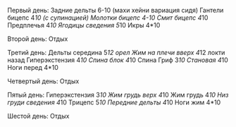 Первый день:
Задние дельты 6-10 (махи хейни вариация сидя)
Гантели бицепс 4*10 (с супинацией)
Молотки бицепс 4-10
Смит бицепс 4*10
Предплечья 4*10
Ягодицы сведения 5*10
Икры 4*10 

Второй день:
Отдых

Третий день:
Дельты середина 5*12 орел
Жим на плечи вверх 4*12 локти назад
Гиперэкстензия 4*10
Спина блок 4*10
Спина Гриф 3*10
Становая 4*10
Ноги перед 4*10
  
Четвертый день:
Отдых

Пятый день:
Гиперэкстензия 3*10
Жим грудь верх 4*10
Жим грудь 4*10
Низ груди сведения 4*10
Трицепс 5*10
Передние дельты 4*10
Ноги жим 4*10

Шестой день:
Отдых